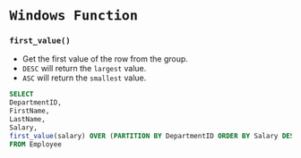 # `Windows Function`

### `first_value()`

- Get the first value of the row from the group.
- `DESC` will return the `largest` value.
- `ASC` will return the `smallest` value.

```sql
SELECT
DepartmentID,
FirstName,
LastName,
Salary,
first_value(salary) OVER (PARTITION BY DepartmentID ORDER BY Salary DESC)
FROM Employee
```
